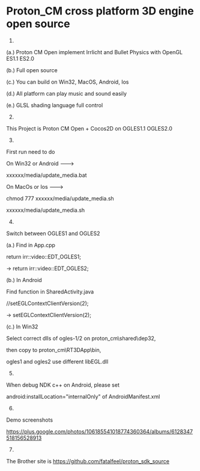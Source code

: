 Proton_CM cross platform 3D engine open source
=================
1.

(a.)
Proton CM Open implement Irrlicht and Bullet Physics with OpenGL ES1.1 ES2.0

(b.)
Full open source

(c.)
You can build on Win32, MacOS, Android, Ios

(d.)
All platform can play music and sound easily

(e.)
GLSL shading language full control

2.

This Project is Proton CM Open + Cocos2D on OGLES1.1 OGLES2.0

3.

First run need to do

On Win32 or Android --->

xxxxxx/media/update_media.bat

On MacOs or Ios --->

chmod 777 xxxxxx/media/update_media.sh

xxxxxx/media/update_media.sh

4.

Switch between OGLES1 and OGLES2

(a.) Find in App.cpp

return irr::video::EDT_OGLES1;

-> return irr::video::EDT_OGLES2;

(b.) In Android

Find function in SharedActivity.java

//setEGLContextClientVersion(2); 

-> setEGLContextClientVersion(2);

(c.) In Win32

Select correct dlls of ogles-1/2 on proton_cm\shared\dep32,

then copy to proton_cm\RT3DApp\bin, 

ogles1 and ogles2 use different libEGL.dll

5.

When debug NDK c++ on Android, please set

android:installLocation="internalOnly" of AndroidManifest.xml

6.
Demo screenshots

https://plus.google.com/photos/106185541018774360364/albums/6128347518156528913

7.

The Brother site is https://github.com/fatalfeel/proton_sdk_source
